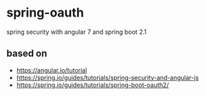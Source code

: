 # spring-oauth

spring security with angular 7 and spring boot 2.1

## based on
* https://angular.io/tutorial
* https://spring.io/guides/tutorials/spring-security-and-angular-js
* https://spring.io/guides/tutorials/spring-boot-oauth2/
